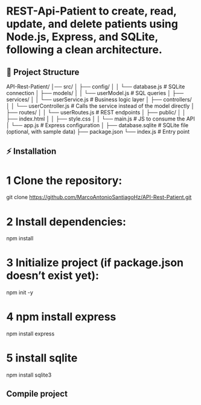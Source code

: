 # REST-Api-Patient to **create, read, update, and delete patients** using Node.js, Express, and SQLite, following a clean architecture.

## 📁 Project Structure

API-Rest-Patient/
│── src/
│ ├── config/
│ │ └── database.js # SQLite connection
│ ├── models/
│ │ └── userModel.js # SQL queries
│ ├── services/
│ │ └── userService.js # Business logic layer
│ ├── controllers/
│ │ └── userController.js # Calls the service instead of the model directly
│ ├── routes/
│ │ └── userRoutes.js # REST endpoints
│ ├── public/
│ │ ├── index.html
│ │ ├── style.css
│ │ └── main.js # JS to consume the API
│ └── app.js # Express configuration
│
├── database.sqlite # SQLite file (optional, with sample data)
├── package.json
└── index.js # Entry point

## ⚡ Installation

# 1 Clone the repository:
git clone https://github.com/MarcoAntonioSantiagoHz/API-Rest-Patient.git

# 2 Install dependencies:
npm install

# 3 Initialize project (if package.json doesn’t exist yet):
npm init -y

# 4 npm install express
npm install express

# 5 install sqlite
npm install sqlite3

## Compile project




